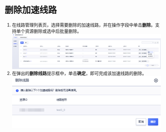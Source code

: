 # 删除加速线路
1. 在线路管理列表页，选择需要删除的加速线路，并在操作字段中单击**删除**。支持单个资源删除或选中后批量删除。
![image](/images/17.png)
2. 在弹出的**删除线路**提示框中，单击**确定**，即可完成该加速线路的删除。
![image](/images/18.png)
